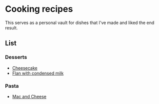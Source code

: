 # Cooking recipes

This serves as a personal vault for dishes that I've made and liked the end result.

## List

### Desserts

- [Cheesecake](https://github.com/PseudoMera/cooking-recipes/blob/main/en/desserts/cheesecake.md)
- [Flan with condensed milk](https://github.com/PseudoMera/cooking-recipes/blob/main/en/desserts/flan-condensed-milk.md)

### Pasta

- [Mac and Cheese](https://github.com/PseudoMera/cooking-recipes/blob/main/en/pasta/mac-and-cheese.md)
